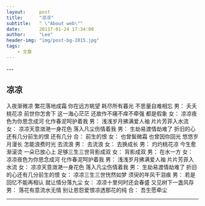 ```yaml
---
layout:     post
title:      "凉凉"
subtitle:   " \"About web\""
date:       20117-01-24 17:34:00
author:     "Lee"
header-img: "img/post-bg-2015.jpg"
tags:
    - 文章
---
```




<p id = "build"></p>
---

## 凉凉

入夜渐微凉
繁花落地成霜
你在远方眺望
耗尽所有暮光
不思量自难相忘
男：
夭夭桃花凉
前世你怎舍下
这一海心茫茫
还故作不痛不痒不牵强
都是假象
女：
凉凉夜色为你思念成河
化作春泥呵护着我
男：
浅浅岁月拂满爱人袖
片片芳菲入水流
女：
凉凉天意潋滟一身花色
落入凡尘伤情着我
男：
生劫易渡情劫难了
折旧的心还有几分前生的恨
还有几分
合：
前生的恨
女：
也曾鬓微霜
也曾因你回光
悠悠岁月漫长
怎能浪费时光
去流浪
男：
去流浪
女：
去换成长
男：
灼灼桃花凉
今生愈渐滚烫
一朵已放心上
足够三生三世背影成双
女：
背影成双
男：
在水一方
女：
凉凉夜色为你思念成河
化作春泥呵护着我
男：
浅浅岁月拂满爱人袖
片片芳菲入水流
女：
凉凉天意潋滟一身花色
落入凡尘伤情着我
男：
生劫易渡情劫难了
折旧的心还有几分前生的恨
女：
凉凉三生三世恍然如梦
须臾的年风干泪痕
男：
若是回忆不能再相认
就让情分落九尘
女：
凉凉十里何时还会春盛
又见树下一盏风存
男：
落花有意流水无情
别让恩怨爱恨凉透那花的纯
合：
吾生愿牵尘

---


